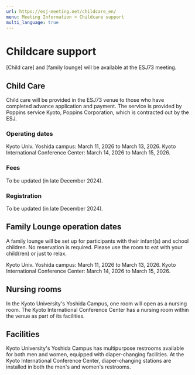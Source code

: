 ```yaml
---
url: https://esj-meeting.net/childcare_en/
menu: Meeting Information > Childcare support
multi_language: true
---
```

<!--英語版です_-->

# Childcare support
[Child care] and [family lounge] will be available at the ESJ73 meeting. 

## Child Care 
Child care will be provided in the ESJ73 venue to those who have completed advance application and payment. The service is provided by Poppins service Kyoto, Poppins Corporation, which is contracted out by the ESJ. 

### Operating dates
Kyoto Univ. Yoshida campus: March 11, 2026 to March 13, 2026. 
Kyoto International Conference Center: March 14, 2026 to March 15, 2026. 

### Fees
To be updated (in late December 2024).

### Registration
To be updated (in late December 2024).

## Family Lounge operation dates
A family lounge will be set up for participants with their infant(s) and school children. No reservation is required. Please use the room to eat with your child(ren) or just to relax.

Kyoto Univ. Yoshida campus: March 11, 2026 to March 13, 2026. 
Kyoto International Conference Center: March 14, 2026 to March 15, 2026. 

## Nursing rooms
In the Kyoto University's Yoshida Campus, one room will open as a nursing room.
The Kyoto International Conference Center has a nursing room within the venue as part of its facilities.

## Facilities
Kyoto University's Yoshida Campus has multipurpose restrooms available for both men and women, equipped with diaper-changing facilities.
At the Kyoto International Conference Center, diaper-changing stations are installed in both the men's and women's restrooms.